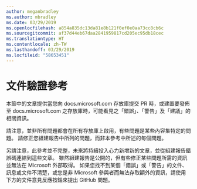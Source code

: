 ```yaml
---
author: meganbradley
ms.author: mbradley
ms.date: 03/29/2019
ms.openlocfilehash: a854a835dc13da81e8b121f0ef0e0aa73cc8cb6c
ms.sourcegitcommit: af37d44eb67daa2841959817cd205ec95db18cec
ms.translationtype: HT
ms.contentlocale: zh-TW
ms.lasthandoff: 03/29/2019
ms.locfileid: "58653451"
---
```

# <a name="docs-validation-reference"></a>文件驗證參考

本節中的文章提供當您向 docs.microsoft.com 存放庫提交 PR 時，或建置要發佈至 docs.microsoft.com 之存放庫時，可能看見之「錯誤」、「警告」及「建議」的相關資訊。

請注意，並非所有問題都會在所有存放庫上啟用，有些問題是某些內容集特定的問題。 請修正您組建報告中所列的問題，而非本參考中所述的每個問題。

另請注意，此參考並不完整，未來將持續投入心力新增新的文章，並從組建報告錯誤碼連結到這些文章。 雖然組建報告是公開的，但有些修正某些問題所需的資訊並無法在 Microsoft 外部取得。 如果您找不到某個「錯誤」或「警告」的文件、訊息或文件不清楚，或您是非 Microsoft 參與者而無法存取額外的資訊，請使用下方的文件意見反應按鈕來提出 GitHub 問題。